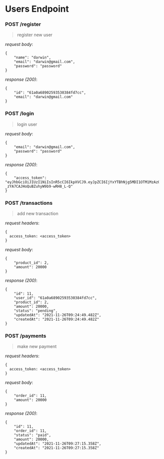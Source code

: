 # Users Endpoint

### POST /register

> register new user

_request body_:

```
{
    "name": "darwin",
    "email": "darwin@gmail.com",
    "password": "password"
}
```

_response (200)_:

```
{
    "id": "61a0a68902593530384fd7cc",
    "email": "darwin@gmail.com"
}
```

### POST /login

> login user

_request body_:

```
{
    "email": "darwin@gmail.com",
    "password": "password"
}
```

_response (200)_:

```
{
    "access_token": "eyJhbGciOiJIUzI1NiIsInR5cCI6IkpXVCJ9.eyJpZCI6IjYxYTBhNjg5MDI1OTM1MzAzODRmZDdjYyIsIm5hbWUiOiJkYXJ3aW4iLCJlbWFpbCI6ImRhcndpbkBnbWFpbC5jb20iLCJpYXQiOjE2Mzc5MTg0MTd9.hO2qxxS8vwag-_zYA7CAJHoQuBZuhyW9b9-wRH8_L-Q"
}
```

### POST /transactions

> add new transaction

_request headers_:

```
{
  access_token: <access_token>
}
```

_request body_:

```
{
    "product_id": 2,
    "amount": 20000
}
```

_response (200)_:

```
{
    "id": 11,
    "user_id": "61a0a68902593530384fd7cc",
    "product_id": 2,
    "amount": 20000,
    "status": "pending",
    "updatedAt": "2021-11-26T09:24:49.482Z",
    "createdAt": "2021-11-26T09:24:49.482Z"
}
```

### POST /payments

> make new payment

_request headers_:

```
{
  access_token: <access_token>
}
```

_request body_:

```
{
    "order_id": 11,
    "amount": 20000
}
```

_response (200)_:

```
{
    "id": 11,
    "order_id": 11,
    "status": "paid",
    "amount": 20000,
    "updatedAt": "2021-11-26T09:27:15.358Z",
    "createdAt": "2021-11-26T09:27:15.358Z"
}
```
